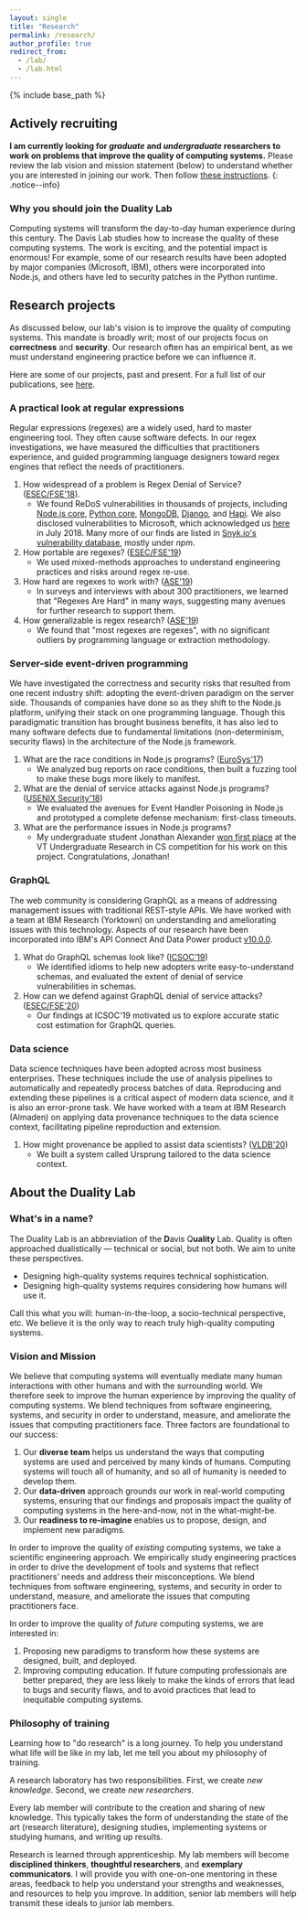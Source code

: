 ```yaml
---
layout: single
title: "Research"
permalink: /research/
author_profile: true
redirect_from: 
  - /lab/
  - /lab.html
---
```


{% include base_path %}

## Actively recruiting

**I am currently looking for *graduate* and *undergraduate* researchers to work on problems that improve the quality of computing systems.** Please review the lab vision and mission statement (below) to understand whether you are interested in joining our work. Then follow [these instructions](/join-lab).
{: .notice--info}

### Why you should join the Duality Lab

Computing systems will transform the day-to-day human experience during this century. The Davis Lab studies how to increase the quality of these computing systems. The work is exciting, and the potential impact is enormous! For example, some of our research results have been adopted by major companies (Microsoft, IBM), others were incorporated into Node.js, and others have led to security patches in the Python runtime.

## Research projects

As discussed below, our lab's vision is to improve the quality of computing systems.
This mandate is broadly writ; most of our projects focus on **correctness** and **security**.
Our research often has an empirical bent, as we must understand engineering practice before we can influence it.

Here are some of our projects, past and present.
For a full list of our publications, see [here](/publications).

### A practical look at regular expressions

Regular expressions (regexes) are a widely used, hard to master engineering tool.
They often cause software defects.
In our regex investigations, we have measured the difficulties that practitioners experience, and guided programming language designers toward regex engines that reflect the needs of practitioners.

1. How widespread of a problem is Regex Denial of Service? ([ESEC/FSE'18](/files/publications/DavisCoghlanServantLee-EcosystemREDOS-ESECFSE18.pdf)).
    - We found ReDoS vulnerabilities in thousands of projects, including [Node.js core](https://nodejs.org/en/blog/vulnerability/march-2018-security-releases/#denial-of-service-dos-vulnerability), [Python core](https://github.com/python/cpython/pull/5955), [MongoDB](https://www.mongodb.com/security), [Django](https://www.djangoproject.com/weblog/2018/mar/06/security-releases/), and [Hapi](https://github.com/hapijs/content/commit/96beb34f7c38a08d024dbf9cd63865c56e2955d9). We also disclosed vulnerabilities to Microsoft, which acknowledged us [here](https://www.microsoft.com/en-us/msrc/researcher-acknowledgments-online-services?rtc=1) in July 2018. Many more of our finds are listed in [Snyk.io's vulnerability database](https://snyk.io/vuln/?packageManager=all), mostly under *npm*.
2. How portable are regexes? ([ESEC/FSE'19](/files/publications/DavisMichaelCoghlanServantLee-LinguaFranca-ESECFSE19.pdf))
   - We used mixed-methods approaches to understand engineering practices and risks around regex re-use.
3. How hard are regexes to work with? ([ASE'19](/files/publications/MichaelDonohueDavisLeeServant-RegexesAreHard-ASE19.pdf))
   - In surveys and interviews with about 300 practitioners, we learned that "Regexes Are Hard" in many ways, suggesting many avenues for further research to support them.
4. How generalizable is regex research? ([ASE'19](/files/publications/DavisMoyerKazerouniLee-RegexGeneralizability-ASE19.pdf))
   - We found that "most regexes are regexes", with no significant outliers by programming language or extraction methodology.

### Server-side event-driven programming

We have investigated the correctness and security risks that resulted from one recent industry shift: adopting the event-driven paradigm on the server side.
Thousands of companies have done so as they shift to the Node.js platform, unifying their stack on one programming language.
Though this paradigmatic transition has brought business benefits, it has also led to many software defects due to fundamental limitations (non-determinism, security flaws) in the architecture of the Node.js framework.

1. What are the race conditions in Node.js programs? ([EuroSys'17](/files/publications/DavisThekumparampilLee-NodeFz-EuroSys17.pdf))
   - We analyzed bug reports on race conditions, then built a fuzzing tool to make these bugs more likely to manifest.
2. What are the denial of service attacks against Node.js programs? ([USENIX Security'18](/files/publications/DavisWilliamsonLee-SenseOfTime-USENIXSecurity18.pdf))
   - We evaluated the avenues for Event Handler Poisoning in Node.js and prototyped a complete defense mechanism: first-class timeouts.
3. What are the performance issues in Node.js programs?
   - My undergraduate student Jonathan Alexander [won first place](https://www.vturcs.cs.vt.edu/spring19.php) at the VT Undergraduate Research in CS competition for his work on this project. Congratulations, Jonathan!

### GraphQL

The web community is considering GraphQL as a means of addressing management issues with traditional REST-style APIs.
We have worked with a team at IBM Research (Yorktown) on understanding and ameliorating issues with this technology.
Aspects of our research have been incorporated into IBM's API Connect And Data Power product [v10.0.0](https://community.ibm.com/community/user/imwuc/blogs/rob-thelen1/2020/06/16/api-connect-and-datapower-v1000-are-generally-avai).

1. What do GraphQL schemas look like? ([ICSOC'19](/files/publications/WitternChaDavisBaudartMandel-EmpiricalGraphQL-ICSOC19.pdf))
   - We identified idioms to help new adopters write easy-to-understand schemas, and evaluated the extent of denial of service vulnerabilities in schemas.
2. How can we defend against GraphQL denial of service attacks? ([ESEC/FSE'20](.))
   - Our findings at ICSOC'19 motivated us to explore accurate static cost estimation for GraphQL queries.

### Data science

Data science techniques have been adopted across most business enterprises.
These techniques include the use of analysis pipelines to automatically and repeatedly process batches of data.
Reproducing and extending these pipelines is a critical aspect of modern data science, and it is also an error-prone task.
We have worked with a team at IBM Research (Almaden) on applying data provenance techniques to the data science context, facilitating pipeline reproduction and extension.

1. How might provenance be applied to assist data scientists? ([VLDB'20](.))
   - We built a system called Ursprung tailored to the data science context.

<!--
### Computing education
-->

## About the Duality Lab

### What's in a name?

The Duality Lab is an abbreviation of the **D**avis Q**uality** Lab.
Quality is often approached dualistically &mdash; technical or social, but not both.
We aim to unite these perspectives.

- Designing high-quality systems requires technical sophistication.
- Designing high-quality systems requires considering how humans will use it.

Call this what you will: human-in-the-loop, a socio-technical perspective, etc.
We believe it is the only way to reach truly high-quality computing systems.

### Vision and Mission

We believe that computing systems will eventually mediate many human interactions with other humans and with the surrounding world.
We therefore seek to improve the human experience by improving the quality of computing systems.
We blend techniques from software engineering, systems, and security in order to understand, measure, and ameliorate the issues that computing practitioners face.
Three factors are foundational to our success:

1. Our **diverse team** helps us understand the ways that computing systems are used and perceived by many kinds of humans. Computing systems will touch all of humanity, and so all of humanity is needed to develop them.
2. Our **data-driven** approach grounds our work in real-world computing systems, ensuring that our findings and proposals impact the quality of computing systems in the here-and-now, not in the what-might-be.
3. Our **readiness to re-imagine** enables us to propose, design, and implement new paradigms.

In order to improve the quality of *existing* computing systems, we take a scientific engineering approach. We empirically study engineering practices in order to drive the development of tools and systems that reflect practitioners’ needs and address their misconceptions. We blend techniques from software engineering, systems, and security in order to understand, measure, and ameliorate the issues that computing practitioners face.

In order to improve the quality of *future* computing systems, we are interested in:

1. Proposing new paradigms to transform how these systems are designed, built, and deployed.
2. Improving computing education. If future computing professionals are better prepared, they are less likely to make the kinds of errors that lead to bugs and security flaws, and to avoid practices that lead to inequitable computing systems.

### Philosophy of training

Learning how to "do research" is a long journey. To help you understand what life will be like in my lab, let me tell you about my philosophy of training.

A research laboratory has two responsibilities.
  First, we create *new knowledge*.
  Second, we create *new researchers*.

Every lab member will contribute to the creation and sharing of new knowledge. This typically takes the form of understanding the state of the art (research literature), designing studies, implementing systems or studying humans, and writing up results.

Research is learned through apprenticeship.
  My lab members will become
    **disciplined thinkers**,
    **thoughtful researchers**,
    and
    **exemplary communicators**.
  I will provide you with
    one-on-one mentoring in these areas,
    feedback to help you understand your strengths and weaknesses,
    and
    resources to help you improve. In addition, senior lab members will help transmit these ideals to junior lab members.
